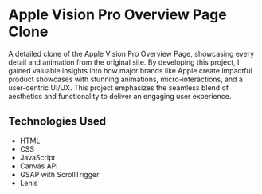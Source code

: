 # Apple Vision Pro Overview Page Clone

A detailed clone of the Apple Vision Pro Overview Page, showcasing every detail and animation from the original site. By developing this project, I gained valuable insights into how major brands like Apple create impactful product showcases with stunning animations, micro-interactions, and a user-centric UI/UX. This project emphasizes the seamless blend of aesthetics and functionality to deliver an engaging user experience.

## Technologies Used

- HTML
- CSS
- JavaScript
- Canvas API
- GSAP with ScrollTrigger
- Lenis
